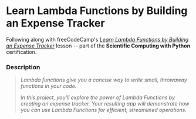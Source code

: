 # Learn Lambda Functions by Building an Expense Tracker

Following along with freeCodeCamp's _[Learn Lambda Functions by Building an Expense Tracker](https://www.freecodecamp.org/learn/scientific-computing-with-python/#learn-lambda-functions-by-building-an-expense-tracker)_ lesson -- part of the **Scientific Computing with Python** certification.

### Description

> _Lambda functions give you a concise way to write small, throwaway functions in your code._
>
> _In this project, you'll explore the power of Lambda Functions by creating an expense tracker. Your resulting app will demonstrate how you can use Lambda Functions for efficient, streamlined operations._
